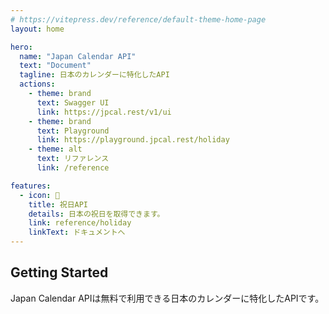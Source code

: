 ```yaml
---
# https://vitepress.dev/reference/default-theme-home-page
layout: home

hero:
  name: "Japan Calendar API"
  text: "Document"
  tagline: 日本のカレンダーに特化したAPI
  actions:
    - theme: brand
      text: Swagger UI
      link: https://jpcal.rest/v1/ui
    - theme: brand
      text: Playground
      link: https://playground.jpcal.rest/holiday
    - theme: alt
      text: リファレンス
      link: /reference

features:
  - icon: 🎌
    title: 祝日API
    details: 日本の祝日を取得できます。
    link: reference/holiday
    linkText: ドキュメントへ
---
```


## Getting Started

Japan Calendar APIは無料で利用できる日本のカレンダーに特化したAPIです。
